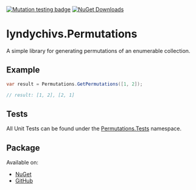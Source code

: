 [![Mutation testing badge](https://img.shields.io/endpoint?style=for-the-badge&url=https%3A%2F%2Fbadge-api.stryker-mutator.io%2Fgithub.com%2Flyndychivs%2FPermutations%2Fmaster)](https://dashboard.stryker-mutator.io/reports/github.com/lyndychivs/Permutations/master)
[![NuGet Downloads](https://img.shields.io/nuget/dt/lyndychivs.Permutations?style=for-the-badge&logo=nuget)](https://www.nuget.org/packages/lyndychivs.Permutations/)

# lyndychivs.Permutations
A simple library for generating permutations of an enumerable collection.

## Example
```csharp
var result = Permutations.GetPermutations([1, 2]);

// result: [1, 2], [2, 1]
```

## Tests
All Unit Tests can be found under the [Permutations.Tests](https://github.com/lyndychivs/Permutations/tree/master/Permutations.Tests) namespace.

## Package
Available on:
- [NuGet](https://www.nuget.org/packages/lyndychivs.Permutations/)
- [GitHub](https://github.com/lyndychivs/Permutations/pkgs/nuget/lyndychivs.Permutations)

